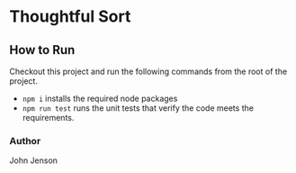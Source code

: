 # Thoughtful Sort

## How to Run
Checkout this project and run the following commands from the root of the project. 

- `npm i` installs the required node packages
- `npm run test` runs the unit tests that verify the code meets the requirements.

### Author
John Jenson
